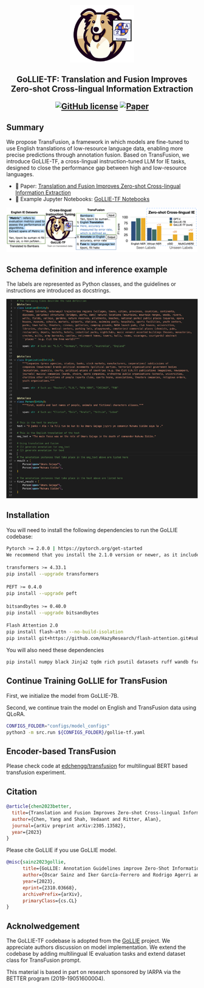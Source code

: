 
<p align="center">
    <br>
    <img src="assets/gollie-tf.png" style="height: 150px;">
    <br>
    <h2 align="center">GoLLIE-TF: Translation and Fusion Improves Zero-shot Cross-lingual Information Extraction


<p align="center">
    <a href="https://github.com/hitz-zentroa/GoLLIE/blob/main/LICENSE"><img alt="GitHub license" src="https://img.shields.io/github/license/hitz-zentroa/GoLLIE"></a>
    <!-- <a href="https://huggingface.co/collections/HiTZ/gollie-651bf19ee315e8a224aacc4f"><img alt="Pretrained Models" src="https://img.shields.io/badge/🤗HuggingFace-Pretrained Models-green"></a> -->
    <a href="https://arxiv.org/abs/2305.13582"><img alt="Paper" src="https://img.shields.io/badge/📖-Paper-orange"></a>
</p>

## Summary
We propose TransFusion, a framework in which models are fine-tuned to use English translations of low-resource language data, enabling more precise predictions through annotation fusion. 
Based on TransFusion, we introduce GoLLIE-TF, a cross-lingual instruction-tuned LLM for IE tasks, designed to close the performance gap between high and low-resource languages.

- 📖 Paper: [Translation and Fusion Improves Zero-shot Cross-lingual Information Extraction](https://arxiv.org/abs/2305.13582)
- 🚀 Example Jupyter Notebooks: [GoLLIE-TF Notebooks](notebooks/tf.ipynb)
</p>

<p align="center">
<img src="assets/gollie-tf-example.png">
</p>


## Schema definition and inference example

The labels are represented as Python classes, and the guidelines or instructions are introduced as docstrings.
<p align="center">
<img src="assets/masakhaner.png">
</p>

## Installation

You will need to install the following dependencies to run the GoLLIE codebase:
```bash
Pytorch >= 2.0.0 | https://pytorch.org/get-started
We recommend that you install the 2.1.0 version or newer, as it includes important bug fixes.

transformers >= 4.33.1
pip install --upgrade transformers

PEFT >= 0.4.0
pip install --upgrade peft

bitsandbytes >= 0.40.0
pip install --upgrade bitsandbytes

Flash Attention 2.0
pip install flash-attn --no-build-isolation
pip install git+https://github.com/HazyResearch/flash-attention.git#subdirectory=csrc/rotary
```

You will also need these dependencies
```bash
pip install numpy black Jinja2 tqdm rich psutil datasets ruff wandb fschat
```
<!-- 
## Pretrained models
We release three GoLLIE models based on [CODE-LLama](https://huggingface.co/codellama) (7B, 13B, and 34B). The models are available in the 🤗HuggingFace Hub.

| Model | Supervised average F1 | Zero-shot average F1 |                     🤗HuggingFace Hub                     |
|---|:---------------------:|:--------------------:|:---------------------------------------------------------:|
| GoLLIE-7B |         73.0          |         55.3         |  [HiTZ/GoLLIE-7B](https://huggingface.co/HiTZ/GoLLIE-7B)  | -->


## Continue Training GoLLIE for TransFusion

First, we initialize the model from GoLLIE-7B.

Second, we continue train the model on English and TransFusion data using QLoRA.

```bash
CONFIGS_FOLDER="configs/model_configs"
python3 -m src.run ${CONFIGS_FOLDER}/gollie-tf.yaml
```

## Encoder-based TransFusion

Please check code at [edchengg/transfusion](https://github.com/edchengg/transfusion) for multilingual BERT based transfusion experiment.


## Citation


```bibtex
@article{chen2023better,
  title={Translation and Fusion Improves Zero-shot Cross-lingual Information Extraction},
  author={Chen, Yang and Shah, Vedaant and Ritter, Alan},
  journal={arXiv preprint arXiv:2305.13582},
  year={2023}
}
```
Please cite GoLLIE if you use GoLLIE model.
```bibtex
@misc{sainz2023gollie,
      title={GoLLIE: Annotation Guidelines improve Zero-Shot Information-Extraction}, 
      author={Oscar Sainz and Iker García-Ferrero and Rodrigo Agerri and Oier Lopez de Lacalle and German Rigau and Eneko Agirre},
      year={2023},
      eprint={2310.03668},
      archivePrefix={arXiv},
      primaryClass={cs.CL}
}
```

## Acknolwedgement
The GoLLIE-TF codebase is adopted from the [GoLLIE](https://github.com/hitz-zentroa/GoLLIE) project. We appreciate authors discussion on model implementation. We extend the codebase by adding multilingual IE evaluation tasks and extend dataset class for TransFusion prompt.

This material is based in part on research sponsored by IARPA via the BETTER program (2019-19051600004).
